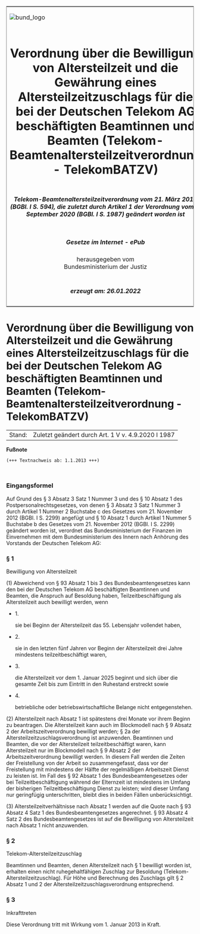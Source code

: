 <span id="DECKBLATT.html"></span>

<table border="0" frame="border" width="100%">

<tr valign="top">

<td align="left">

![bund\_logo](BfJ_2021_Web_de_de.gif)

</td>

<td align="right">

 

</td>

</tr>

<tr align="center" valign="middle">

<td colspan="2">

# Verordnung über die Bewilligung von Altersteilzeit und die Gewährung eines Altersteilzeitzuschlags für die bei der Deutschen Telekom AG beschäftigten Beamtinnen und Beamten (Telekom-Beamtenaltersteilzeitverordnung - TelekomBATZV)

</td>

</tr>

<tr align="center" valign="middle">

<td colspan="2">

##### Telekom-Beamtenaltersteilzeitverordnung vom 21. März 2013 (BGBl. I S. 594), die zuletzt durch Artikel 1 der Verordnung vom 4. September 2020 (BGBl. I S. 1987) geändert worden ist

</td>

</tr>

<tr align="center" valign="middle">

<td colspan="2">

  
  

##### Gesetze im Internet - ePub  
  
herausgegeben vom  
Bundesministerium der Justiz

</td>

</tr>

<tr align="center" valign="bottom">

<td colspan="2">

  
  

##### erzeugt am: 26.01.2022

</td>

</tr>

</table>

<span id="BJNR059400013.html"></span>

# Verordnung über die Bewilligung von Altersteilzeit und die Gewährung eines Altersteilzeitzuschlags für die bei der Deutschen Telekom AG beschäftigten Beamtinnen und Beamten (Telekom-Beamtenaltersteilzeitverordnung - TelekomBATZV)

<div>

<div class="jnhtml">

|        |                                                    |
| ------ | -------------------------------------------------- |
| Stand: | Zuletzt geändert durch Art. 1 V v. 4.9.2020 I 1987 |

</div>

</div>

<div>

  
**Fußnote**

<div class="jnhtml">

<div>

<div class="jurAbsatz">

  

``` 
(+++ Textnachweis ab: 1.1.2013 +++)

 
```

</div>

</div>

</div>

</div>

<span id="BJNR059400013BJNE000100000.html"></span>

### Eingangsformel  

<div>

<div class="jnhtml">

<div>

<div class="jurAbsatz">

Auf Grund des § 3 Absatz 3 Satz 1 Nummer 3 und des § 10 Absatz 1 des
Postpersonalrechtsgesetzes, von denen § 3 Absatz 3 Satz 1 Nummer 3 durch
Artikel 1 Nummer 2 Buchstabe c des Gesetzes vom 21. November 2012 (BGBl.
I S. 2299) angefügt und § 10 Absatz 1 durch Artikel 1 Nummer 5 Buchstabe
b des Gesetzes vom 21. November 2012 (BGBl. I S. 2299) geändert worden
ist, verordnet das Bundesministerium der Finanzen im Einvernehmen mit
dem Bundesministerium des Innern nach Anhörung des Vorstands der
Deutschen Telekom AG:

</div>

</div>

</div>

</div>

<span id="BJNR059400013BJNE000202124.html"></span>

### § 1  
Bewilligung von Altersteilzeit

<div>

<div class="jnhtml">

<div>

<div class="jurAbsatz">

(1) Abweichend von § 93 Absatz 1 bis 3 des Bundesbeamtengesetzes kann
den bei der Deutschen Telekom AG beschäftigten Beamtinnen und Beamten,
die Anspruch auf Besoldung haben, Teilzeitbeschäftigung als
Altersteilzeit auch bewilligt werden, wenn

  - 1\.
    
    <div style="">
    
    sie bei Beginn der Altersteilzeit das 55. Lebensjahr vollendet
    haben,
    
    </div>

  - 2\.
    
    <div style="">
    
    sie in den letzten fünf Jahren vor Beginn der Altersteilzeit drei
    Jahre mindestens teilzeitbeschäftigt waren,
    
    </div>

  - 3\.
    
    <div style="">
    
    die Altersteilzeit vor dem 1. Januar 2025 beginnt und sich über die
    gesamte Zeit bis zum Eintritt in den Ruhestand erstreckt sowie
    
    </div>

  - 4\.
    
    <div style="">
    
    betriebliche oder betriebswirtschaftliche Belange nicht
    entgegenstehen.
    
    </div>

</div>

<div class="jurAbsatz">

(2) Altersteilzeit nach Absatz 1 ist spätestens drei Monate vor ihrem
Beginn zu beantragen. Die Altersteilzeit kann auch im Blockmodell nach §
9 Absatz 2 der Arbeitszeitverordnung bewilligt werden; § 2a der
Altersteilzeitzuschlagsverordnung ist anzuwenden. Beamtinnen und
Beamten, die vor der Altersteilzeit teilzeitbeschäftigt waren, kann
Altersteilzeit nur im Blockmodell nach § 9 Absatz 2 der
Arbeitszeitverordnung bewilligt werden. In diesem Fall werden die Zeiten
der Freistellung von der Arbeit so zusammengefasst, dass vor der
Freistellung mit mindestens der Hälfte der regelmäßigen Arbeitszeit
Dienst zu leisten ist. Im Fall des § 92 Absatz 1 des
Bundesbeamtengesetzes oder bei Teilzeitbeschäftigung während der
Elternzeit ist mindestens im Umfang der bisherigen Teilzeitbeschäftigung
Dienst zu leisten; wird dieser Umfang nur geringfügig unterschritten,
bleibt dies in beiden Fällen unberücksichtigt.

</div>

<div class="jurAbsatz">

(3) Altersteilzeitverhältnisse nach Absatz 1 werden auf die Quote nach §
93 Absatz 4 Satz 1 des Bundesbeamtengesetzes angerechnet. § 93 Absatz 4
Satz 2 des Bundesbeamtengesetzes ist auf die Bewilligung von
Altersteilzeit nach Absatz 1 nicht anzuwenden.

</div>

</div>

</div>

</div>

<span id="BJNR059400013BJNE000300000.html"></span>

### § 2  
Telekom-Altersteilzeitzuschlag

<div>

<div class="jnhtml">

<div>

<div class="jurAbsatz">

Beamtinnen und Beamten, denen Altersteilzeit nach § 1 bewilligt worden
ist, erhalten einen nicht ruhegehaltfähigen Zuschlag zur Besoldung
(Telekom-Altersteilzeitzuschlag). Für Höhe und Berechnung des Zuschlags
gilt § 2 Absatz 1 und 2 der Altersteilzeitzuschlagsverordnung
entsprechend.

</div>

</div>

</div>

</div>

<span id="BJNR059400013BJNE000400000.html"></span>

### § 3  
Inkrafttreten

<div>

<div class="jnhtml">

<div>

<div class="jurAbsatz">

Diese Verordnung tritt mit Wirkung vom 1. Januar 2013 in Kraft.

</div>

</div>

</div>

</div>
